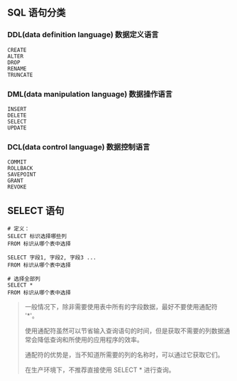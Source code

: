 
## SQL 语句分类

### DDL(data definition language) 数据定义语言

```
CREATE 
ALTER
DROP
RENAME
TRUNCATE
```

### DML(data manipulation language) 数据操作语言

```
INSERT
DELETE
SELECT
UPDATE
```

### DCL(data control language) 数据控制语言

```
COMMIT
ROLLBACK
SAVEPOINT
GRANT
REVOKE
```

## SELECT 语句

```
# 定义：
SELECT 标识选择哪些列
FROM 标识从哪个表中选择

SELECT 字段1, 字段2, 字段3 ...
FROM 标识从哪个表中选择

# 选择全部列
SELECT *
FROM 标识从哪个表中选择

```
> 一般情况下，除非需要使用表中所有的字段数据，最好不要使用通配符 '*'。
> 
> 使用通配符虽然可以节省输入查询语句的时间，但是获取不需要的列数据通常会降低查询和所使用的应用程序的效率。
> 
> 通配符的优势是，当不知道所需要的列的名称时，可以通过它获取它们。
> 
> 在生产环境下，不推荐直接使用 SELECT * 进行查询。